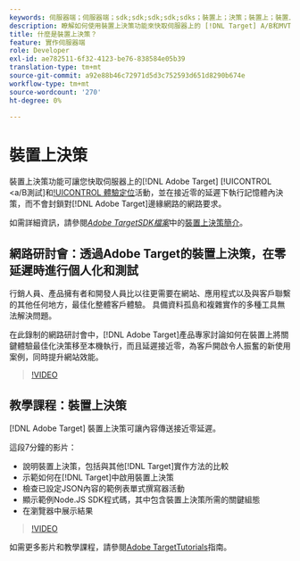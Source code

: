 ```yaml
---
keywords: 伺服器端；伺服器端；sdk;sdk;sdk;sdk;sdks；裝置上；決策；裝置上；裝置上；裝置上；零延遲；延遲；近零；node.js
description: 瞭解如何使用裝置上決策功能來快取伺服器上的 [!DNL Target] A/B和MVT活動，以便在接近零延遲的情況下執行記憶體內決策。
title: 什麼是裝置上決策？
feature: 實作伺服器端
role: Developer
exl-id: ae782511-6f32-4123-be76-838584e05b39
translation-type: tm+mt
source-git-commit: a92e88b46c72971d5d3c752593d651d8290b674e
workflow-type: tm+mt
source-wordcount: '270'
ht-degree: 0%

---
```


# 裝置上決策

裝置上決策功能可讓您快取伺服器上的[!DNL Adobe Target] [!UICONTROL &lt;a/B測試]和[!UICONTROL 體驗定位](XT)活動，並在接近零的延遲下執行記憶體內決策，而不會封鎖對[!DNL Adobe Target]邊緣網路的網路要求。

如需詳細資訊，請參閱&#x200B;*[Adobe TargetSDK檔案](https://adobetarget-sdks.gitbook.io/docs/)*&#x200B;中的[裝置上決策簡介](https://adobetarget-sdks.gitbook.io/docs/on-device-decisioning/introduction-to-on-device-decisioning)。

## 網路研討會：透過Adobe Target的裝置上決策，在零延遲時進行個人化和測試

行銷人員、產品擁有者和開發人員比以往更需要在網站、應用程式以及與客戶聯繫的其他任何地方，最佳化整體客戶體驗。 具備資料孤島和複雜實作的多種工具無法解決問題。

在此錄制的網路研討會中，[!DNL Adobe Target]產品專家討論如何在裝置上將關鍵體驗最佳化決策移至本機執行，而且延遲接近零，為客戶開啟令人振奮的新使用案例，同時提升網站效能。

>[!VIDEO](https://video.tv.adobe.com/v/328148)

## 教學課程：裝置上決策

[!DNL Adobe Target] 裝置上決策可讓內容傳送接近零延遲。

這段7分鐘的影片：

* 說明裝置上決策，包括與其他[!DNL Target]實作方法的比較
* 示範如何在[!DNL Target]中啟用裝置上決策
* 檢查已設定JSON內容的範例表單式撰寫器活動
* 顯示範例Node.JS SDK程式碼，其中包含裝置上決策所需的關鍵組態
* 在瀏覽器中展示結果

>[!VIDEO](https://video.tv.adobe.com/v/329032)

如需更多影片和教學課程，請參閱[Adobe TargetTutorials](https://experienceleague.adobe.com/docs/target-learn/tutorials/overview.html)指南。

